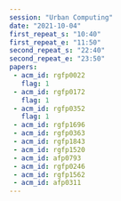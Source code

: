```yaml
---
session: "Urban Computing"
date: "2021-10-04" 
first_repeat_s: "10:40" 
first_repeat_e: "11:50" 
second_repeat_s: "22:40" 
second_repeat_e: "23:50" 
papers:
 - acm_id: rgfp0022
   flag: 1
 - acm_id: rgfp0172
   flag: 1
 - acm_id: rgfp0352
   flag: 1
 - acm_id: rgfp1696
 - acm_id: rgfp0363
 - acm_id: rgfp1843
 - acm_id: rgfp1520
 - acm_id: afp0793
 - acm_id: rgfp0246
 - acm_id: rgfp1562
 - acm_id: afp0311
---
```

